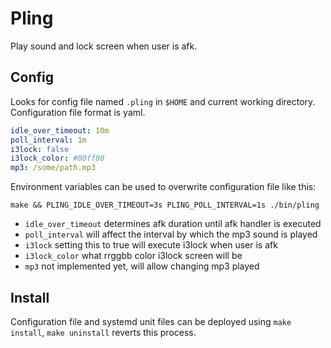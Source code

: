 # Pling

Play sound and lock screen when user is afk.

## Config

Looks for config file named `.pling` in `$HOME` and current working directory. Configuration file format is yaml.

```yaml
idle_over_timeout: 10m
poll_interval: 1m
i3lock: false
i3lock_color: #00ff00
mp3: /some/path.mp3
```

Environment variables can be used to overwrite configuration file like this:

```
make && PLING_IDLE_OVER_TIMEOUT=3s PLING_POLL_INTERVAL=1s ./bin/pling
```

- `idle_over_timeout` determines afk duration until afk handler is executed
- `poll_interval` will affect the interval by which the mp3 sound is played
- `i3lock` setting this to true will execute i3lock when user is afk
- `i3lock_color` what rrggbb color i3lock screen will be
- `mp3` not implemented yet, will allow changing mp3 played

## Install

Configuration file and systemd unit files can be deployed using `make install`, `make uninstall` reverts this process.



